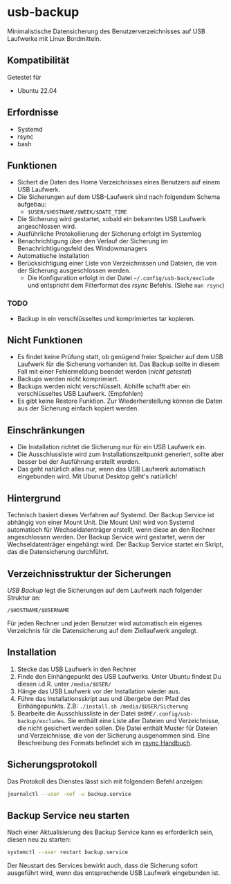 # usb-backup

Minimalistische Datensicherung des Benutzerverzeichnisses auf USB Laufwerke mit Linux Bordmitteln.

## Kompatibilität

Getestet für
* Ubuntu 22.04

## Erfordnisse

* Systemd
* rsync
* bash

## Funktionen

* Sichert die Daten des Home Verzeichnisses eines Benutzers auf einem USB Laufwerk.
* Die Sicherungen auf dem USB-Laufwerk sind nach folgendem Schema aufgebau:
  * `$USER/$HOSTNAME/$WEEK/$DATE_TIME`
* Die Sicherung wird gestartet, sobald ein bekanntes USB Laufwerk angeschlossen wird.
* Ausführliche Protokollierung der Sicherung erfolgt im Systemlog
* Benachrichtigung über den Verlauf der Sicherung im Benachrichtigungsfeld des Windowmanagers
* Automatische Installation
* Berücksichtigung einer Liste von Verzeichnissen und Dateien, die von der Sicherung ausgeschlossen werden.
  * Die Konfiguration erfolgt in der Datei `~/.config/usb-back/exclude` und entspricht dem Filterformat des *rsync* Befehls. (Siehe `man rsync`)

### TODO

 * Backup in ein verschlüsseltes und komprimiertes tar kopieren.

## Nicht Funktionen

* Es findet keine Prüfung statt, ob genügend freier Speicher auf dem USB Laufwerk für die Sicherung vorhanden ist. Das Backup sollte in diesem Fall mit einer Fehlermeldung beendet werden (*nicht getestet*)
* Backups werden nicht komprimiert.
* Backups werden nicht verschlüsselt. Abhilfe schafft aber ein verschlüsseltes USB Laufwerk. (Empfohlen)
* Es gibt keine Restore Funktion. Zur Wiederherstellung können die Daten aus der Sicherung einfach kopiert werden.

## Einschränkungen

* Die Installation richtet die Sicherung nur für ein USB Laufwerk ein.
* Die Ausschlussliste wird zum Installationszeitpunkt generiert, sollte aber besser bei der Ausführung erstellt werden.
* Das geht natürlich alles nur, wenn das USB Laufwerk automatisch eingebunden wird. Mit Ubunut Desktop geht's natürlich!

## Hintergrund

Technisch basiert dieses Verfahren auf Systemd. Der Backup Service ist abhängig von einer Mount Unit. Die Mount Unit wird von Systemd automatisch für Wechseldatenträger erstellt, wenn diese an den Rechner angeschlossen werden. Der Backup Service wird gestartet, wenn der Wechseldatenträger eingehängt wird. Der Backup Service startet ein Skript, das die Datensicherung durchführt.

## Verzeichnisstruktur der Sicherungen

*USB Backup* legt die Sicherungen auf dem Laufwerk nach folgender Struktur an:

```
/$HOSTNAME/$USERNAME
```

Für jeden Rechner und jeden Benutzer wird automatisch ein eigenes Verzeichnis für die Datensicherung auf dem Ziellaufwerk angelegt.

## Installation

1. Stecke das USB Laufwerk in den Rechner
2. Finde den Einhängepunkt des USB Laufwerks. Unter Ubuntu findest Du diesen i.d.R. unter `/media/$USER/` 
3. Hänge das USB Laufwerk vor der Installation wieder aus.
4. Führe das Installationsskript aus und übergebe den Pfad des Einhängepunkts. Z.B: `./install.sh /media/$USER/Sicherung`
5. Bearbeite die Ausschlussliste in der Datei `$HOME/.config/usb-backup/excludes`. Sie enthält eine Liste aller Dateien und Verzeichnisse, die nicht gesichert werden sollen. Die Datei enthält Muster für Dateien und Verzeichnisse, die von der Sicherung ausgenommen sind. Eine Beschreibung des Formats befindet sich im [rsync Handbuch](https://linux.die.net/man/1/rsync). 

## Sicherungsprotokoll

Das Protokoll des Dienstes lässt sich mit folgendem Befehl anzeigen:

```bash
journalctl --user -xef -u backup.service
```

## Backup Service neu starten

Nach einer Aktualisierung des Backup Service kann es erforderlich sein, diesen neu zu starten:

```bash
systemctl --user restart backup.service
```

Der Neustart des Services bewirkt auch, dass die Sicherung sofort ausgeführt wird, wenn das entsprechende USB Laufwerk eingebunden ist.
